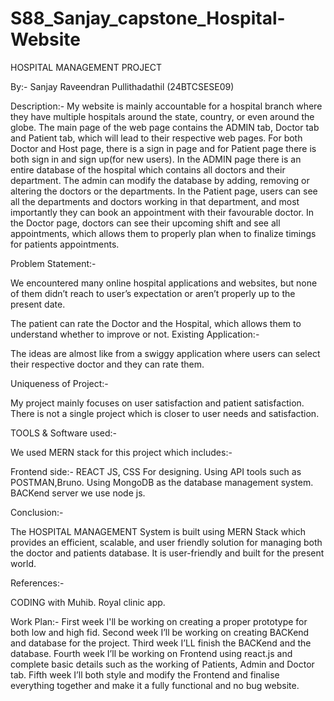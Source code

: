 # S88_Sanjay_capstone_Hospital-Website

HOSPITAL MANAGEMENT PROJECT


By:- Sanjay Raveendran Pullithadathil (24BTCSESE09)

Description:- 
My website is mainly accountable for a hospital branch where they have multiple hospitals around the state, country, or even around the globe.
The main page of the web page contains the ADMIN tab, Doctor tab and Patient tab, which will lead to their respective web pages.
For both Doctor and Host page, there is a sign in page and for Patient page there is both sign in and sign up(for new users).
In the ADMIN page there is an entire database of the hospital which contains all doctors and their department. The admin can modify the database by adding, removing or altering the doctors or the departments.
In the Patient page, users can see all the departments and doctors working in that department, and most importantly they can book an appointment with their favourable doctor.
In the Doctor page, doctors can see their upcoming shift and see all appointments, which allows them to properly plan when to finalize timings for patients appointments.

Problem Statement:-

We encountered many online hospital applications and websites, but none of them didn’t reach to user’s expectation or aren’t properly up to the present date.

The patient can rate the Doctor and the Hospital, which allows them to understand whether to improve or not.
Existing Application:-

The ideas are almost like from a swiggy application where users can select their respective doctor and they can rate them.

Uniqueness of Project:-

My project mainly focuses on user satisfaction and patient satisfaction.
There is not a single project which is closer to user needs and satisfaction.

TOOLS & Software used:-

We used MERN stack for this project which includes:-

Frontend side:- REACT JS, CSS For designing.
Using API tools such as POSTMAN,Bruno.
Using MongoDB as the database management system.
BACKend server we use node js. 

Conclusion:-
 
The HOSPITAL MANAGEMENT System is built using MERN Stack which provides an efficient, scalable, and user friendly solution for managing both the doctor and patients database. It is user-friendly and built for the present world.

References:-

CODING with Muhib.
Royal clinic app.

Work Plan:- 
First week I'll be working on creating a proper prototype for both low and high fid.
Second week I’ll be working on creating BACKend and database for the project.
Third week I’LL finish the BACKend and the database.
Fourth week I’ll be working on Frontend using react.js and complete basic details such as the working of Patients, Admin and Doctor tab.
Fifth week I’ll both style and modify the Frontend and finalise everything together and make it a fully functional and no bug website.

